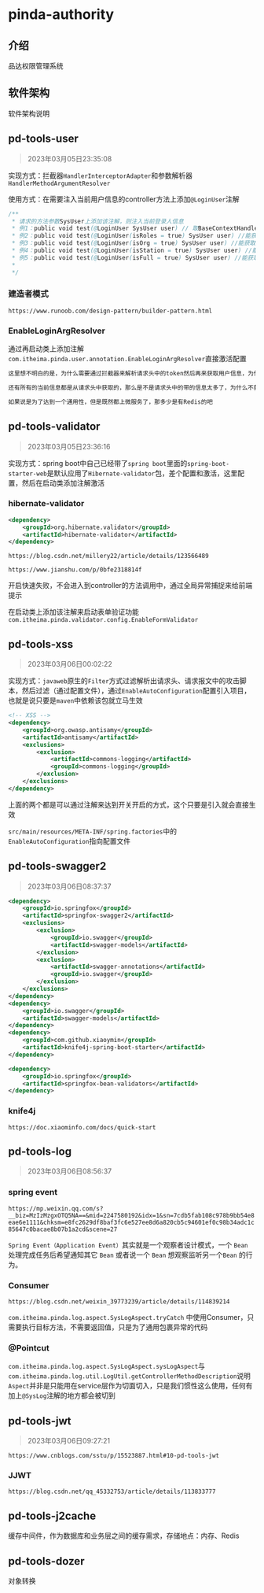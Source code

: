 # pinda-authority

## 介绍

品达权限管理系统

## 软件架构

软件架构说明

## pd-tools-user

> 2023年03月05日23:35:08

实现方式：拦截器`HandlerInterceptorAdapter`和参数解析器`HandlerMethodArgumentResolver`

使用方式：在需要注入当前用户信息的controller方法上添加`@LoginUser`注解

```java
/**
 * 请求的方法参数SysUser上添加该注解，则注入当前登录人信息
 * 例1：public void test(@LoginUser SysUser user) // 取BaseContextHandler中的 用户id、账号、姓名、组织id、岗位id等信息
 * 例2：public void test(@LoginUser(isRoles = true) SysUser user) //能获取SysUser对象的实时的用户信息和角色信息
 * 例3：public void test(@LoginUser(isOrg = true) SysUser user) //能获取SysUser对象的实时的用户信息和组织信息
 * 例4：public void test(@LoginUser(isStation = true) SysUser user) //能获取SysUser对象的实时的用户信息和岗位信息
 * 例5：public void test(@LoginUser(isFull = true) SysUser user) //能获取SysUser对象的所有信息
 *
 */
```

### 建造者模式

`https://www.runoob.com/design-pattern/builder-pattern.html`

### EnableLoginArgResolver

通过再启动类上添加注解`com.itheima.pinda.user.annotation.EnableLoginArgResolver`直接激活配置

```markdown
这里想不明白的是，为什么需要通过拦截器来解析请求头中的token然后再来获取用户信息，为什么不用参数解析器直接来处理

还有所有的当前信息都是从请求头中获取的，那么是不是请求头中的带的信息太多了，为什么不获取到请求头中的token之后通过获取Redis中的用户信息来填充用户信息

如果说是为了达到一个通用性，但是既然都上微服务了，那多少是有Redis的吧
```

## pd-tools-validator

> 2023年03月05日23:36:16

实现方式：spring boot中自己已经带了`spring boot`里面的`spring-boot-starter-web`是默认应用了`Hibernate-validator`包，差个配置和激活，这里配置，然后在启动类添加注解激活

### hibernate-validator

```xml
<dependency>
    <groupId>org.hibernate.validator</groupId>
    <artifactId>hibernate-validator</artifactId>
</dependency>
```

`https://blog.csdn.net/millery22/article/details/123566489`

`https://www.jianshu.com/p/0bfe2318814f`

开启快速失败，不会进入到controller的方法调用中，通过全局异常捕捉来给前端提示

在启动类上添加该注解来启动表单验证功能`com.itheima.pinda.validator.config.EnableFormValidator`

## pd-tools-xss

> 2023年03月06日00:02:22

实现方式：`javaweb`原生的`Filter`方式过滤解析出请求头、请求报文中的攻击脚本，然后过滤（通过配置文件），通过`EnableAutoConfiguration`配置引入项目，也就是说只要是`maven`中依赖该包就立马生效

```xml
<!-- XSS -->
<dependency>
    <groupId>org.owasp.antisamy</groupId>
    <artifactId>antisamy</artifactId>
    <exclusions>
        <exclusion>
            <artifactId>commons-logging</artifactId>
            <groupId>commons-logging</groupId>
        </exclusion>
    </exclusions>
</dependency>
```

上面的两个都是可以通过注解来达到开关开启的方式，这个只要是引入就会直接生效

`src/main/resources/META-INF/spring.factories`中的`EnableAutoConfiguration`指向配置文件

## pd-tools-swagger2

> 2023年03月06日08:37:37

```xml
<dependency>
    <groupId>io.springfox</groupId>
    <artifactId>springfox-swagger2</artifactId>
    <exclusions>
        <exclusion>
            <groupId>io.swagger</groupId>
            <artifactId>swagger-models</artifactId>
        </exclusion>
        <exclusion>
            <artifactId>swagger-annotations</artifactId>
            <groupId>io.swagger</groupId>
        </exclusion>
    </exclusions>
</dependency>
<dependency>
    <groupId>io.swagger</groupId>
    <artifactId>swagger-models</artifactId>
</dependency>
<dependency>
    <groupId>com.github.xiaoymin</groupId>
    <artifactId>knife4j-spring-boot-starter</artifactId>
</dependency>

<dependency>
    <groupId>io.springfox</groupId>
    <artifactId>springfox-bean-validators</artifactId>
</dependency>
```

### knife4j

`https://doc.xiaominfo.com/docs/quick-start`

## pd-tools-log

> 2023年03月06日08:56:37

### spring event

`https://mp.weixin.qq.com/s?__biz=MzIzMzgxOTQ5NA==&mid=2247580192&idx=1&sn=7cdb5fab108c978b9bb54e8eae6e1111&chksm=e8fc2629df8baf3fc6e527ee8d6a820cb5c94601ef0c98b34adc1c85647c0bacae8b07b1a2cd&scene=27`

`Spring Event（Application Event）`其实就是一个观察者设计模式，一个 `Bean` 处理完成任务后希望通知其它 `Bean` 或者说一个 `Bean` 想观察监听另一个`Bean` 的行为。

### Consumer

`https://blog.csdn.net/weixin_39773239/article/details/114839214`

`com.itheima.pinda.log.aspect.SysLogAspect.tryCatch` 中使用Consumer，只需要执行目标方法，不需要返回值，只是为了通用包裹异常的代码

### @Pointcut

`com.itheima.pinda.log.aspect.SysLogAspect.sysLogAspect`与`com.itheima.pinda.log.util.LogUtil.getControllerMethodDescription`说明`Aspect`并非是只能用在service层作为切面切入，只是我们惯性这么使用，任何有加上`@SysLog`注解的地方都会被切到

## pd-tools-jwt

> 2023年03月06日09:27:21

`https://www.cnblogs.com/sstu/p/15523887.html#10-pd-tools-jwt`

### JJWT

`https://blog.csdn.net/qq_45332753/article/details/113833777`

## pd-tools-j2cache

缓存中间件，作为数据库和业务层之间的缓存需求，存储地点：内存、Redis

## pd-tools-dozer

对象转换